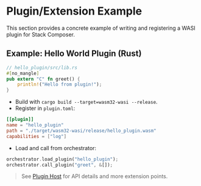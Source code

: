 # Plugin/Extension Example

This section provides a concrete example of writing and registering a WASI plugin for Stack Composer.

## Example: Hello World Plugin (Rust)

```rust
// hello_plugin/src/lib.rs
#[no_mangle]
pub extern "C" fn greet() {
    println!("Hello from plugin!");
}
```

- Build with `cargo build --target=wasm32-wasi --release`.
- Register in `plugin.toml`:

```toml
[[plugin]]
name = "hello_plugin"
path = "./target/wasm32-wasi/release/hello_plugin.wasm"
capabilities = ["log"]
```

- Load and call from orchestrator:

```rust
orchestrator.load_plugin("hello_plugin");
orchestrator.call_plugin("greet", &[]);
```

> See [Plugin Host](../../components/plugin-host.md) for API details and more extension points.
